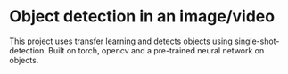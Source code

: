 # Object detection in an image/video

This project uses transfer learning and detects objects using single-shot-detection. Built on torch, opencv and a pre-trained neural network on objects.
